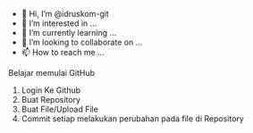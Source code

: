 - 👋 Hi, I’m @idruskom-git
- 👀 I’m interested in ...
- 🌱 I’m currently learning ...
- 💞️ I’m looking to collaborate on ...
- 📫 How to reach me ...

<!---
idruskom-git/idruskom-git is a ✨ special ✨ repository because its `README.md` (this file) appears on your GitHub profile.
You can click the Preview link to take a look at your changes.
--->

Belajar memulai GitHub

1. Login Ke Github
2. Buat Repository
3. Buat File/Upload File
4. Commit setiap melakukan perubahan pada file di Repository


